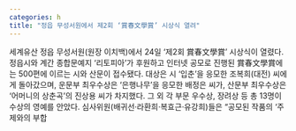 ```yaml
---
categories: h
title: "정읍 무성서원에서 제2회 ‘賞春文學賞’ 시상식 열려"
---
```

세계유산 정읍 무성서원(원장 이치백)에서 24일 ‘제2회 賞春文學賞’ 시상식이 열렸다. 정읍시와 계간 종합문예지 ‘리토피아’가 후원하고 인터넷 공모로 진행된 賞春文學賞에는 500편에 이르는 시와 산문이 접수됐다. 대상은 시 ‘입춘’을 응모한 조복희(대전) 씨에게 돌아갔으며, 운문부 최우수상은 ‘은행나무’을 응모한 배정은 씨가, 산문부 최우수상은 ‘어머니의 상춘곡’의 진상용 씨가 차지했다. 그 외 각 부문 우수상, 장려상 등 총 13명이 수상의 영예를 안았다. 심사위원(배귀선·라환희·복효근·유강희)들은 “공모된 작품의 ‘주제와의 부합